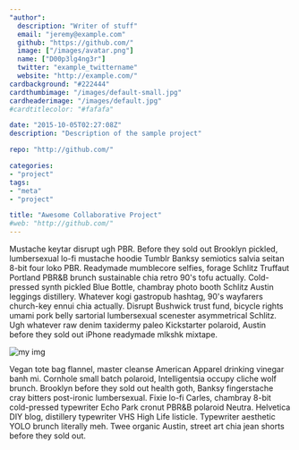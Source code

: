 ```yaml
---
"author":
  description: "Writer of stuff"
  email: "jeremy@example.com"
  github: "https://github.com/"
  image: ["/images/avatar.png"]
  name: ["D00p3lg4ng3r"]
  twitter: "example_twittername"
  website: "http://example.com/"
cardbackground: "#222444"
cardthumbimage: "/images/default-small.jpg"
cardheaderimage: "/images/default.jpg"
#cardtitlecolor: "#fafafa"

date: "2015-10-05T02:27:08Z"
description: "Description of the sample project"

repo: "http://github.com/"

categories:
- "project"
tags:
- "meta"
- "project"

title: "Awesome Collaborative Project"
#web: "http://github.com/"
---
```


Mustache keytar disrupt ugh PBR. Before they sold out Brooklyn pickled, lumbersexual lo-fi mustache hoodie Tumblr Banksy semiotics salvia seitan 8-bit four loko PBR. Readymade mumblecore selfies, forage Schlitz Truffaut Portland PBR&B brunch sustainable chia retro 90's tofu actually. Cold-pressed synth pickled Blue Bottle, chambray photo booth Schlitz Austin leggings distillery. Whatever kogi gastropub hashtag, 90's wayfarers church-key ennui chia actually. Disrupt Bushwick trust fund, bicycle rights umami pork belly sartorial lumbersexual scenester asymmetrical Schlitz. Ugh whatever raw denim taxidermy paleo Kickstarter polaroid, Austin before they sold out iPhone readymade mlkshk mixtape.

![my img](/images/thumb1.png)

Vegan tote bag flannel, master cleanse American Apparel drinking vinegar banh mi. Cornhole small batch polaroid, Intelligentsia occupy cliche wolf brunch. Brooklyn before they sold out health goth, Banksy fingerstache cray bitters post-ironic lumbersexual. Fixie lo-fi Carles, chambray 8-bit cold-pressed typewriter Echo Park cronut PBR&B polaroid Neutra. Helvetica DIY blog, distillery typewriter VHS High Life listicle. Typewriter aesthetic YOLO brunch literally meh. Twee organic Austin, street art chia jean shorts before they sold out.
